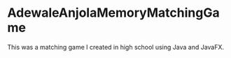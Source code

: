 # AdewaleAnjolaMemoryMatchingGame

This was a matching game I created in high school using Java and JavaFX. <br />
